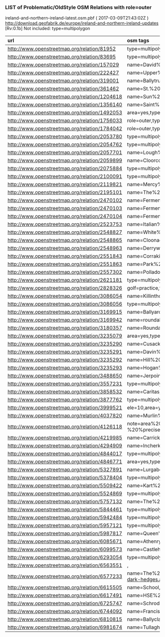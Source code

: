  
### LIST of Problematic/OldStyle OSM Relations with role=outer 
ireland-and-northern-ireland-latest.osm.pbf ( 2017-03-09T21:43:02Z ) http://download.geofabrik.de/europe/ireland-and-northern-ireland-updates [Rv:0.1b]
Not included: type=multipolygon 
 
|  url                                      |  osm tags  
| :---------------------------------------  | :---------------------------
| http://www.openstreetmap.org/relation/81952 | type=multipolygon,created_by=Potlatch%20%0.10f,
| http://www.openstreetmap.org/relation/83695 | type=multipolygon,created_by=Potlatch%20%0.10f,
| http://www.openstreetmap.org/relation/157029 | name=David%20%Keir%20%Building,type=multipolygon,
| http://www.openstreetmap.org/relation/222427 | name=Upper%20%Cloonee%20%Lake,type=multipolygon,
| http://www.openstreetmap.org/relation/319001 | name=Ballytruckle,type=multipolygon,
| http://www.openstreetmap.org/relation/361462 | name=St.%20%John's%20%College%20%-%20%former%20%catholic%20%seminary,type=multipolygon,wikidata=Q7588650,wikipedia=en:St.%20%John's%20%College%2c%%20%Waterford,
| http://www.openstreetmap.org/relation/1204618 | name=Sun%20%Chariot%20%Yard,type=multipolygon,
| http://www.openstreetmap.org/relation/1356140 | name=Saint%20%Peters%20%Square,type=multipolygon,
| http://www.openstreetmap.org/relation/1492053 | area=yes,type=multipolygon,
| http://www.openstreetmap.org/relation/1756033 | role=outer,type=multipolygon,
| http://www.openstreetmap.org/relation/1784042 | role=outer,type=multipolygon,
| http://www.openstreetmap.org/relation/2053780 | type=multipolygon,source=bing,designation=loughtown%20%lough,
| http://www.openstreetmap.org/relation/2054762 | type=multipolygon,source=bing,designation=Lake,
| http://www.openstreetmap.org/relation/2057701 | name=Lough%20%Donogher,type=multipolygon,
| http://www.openstreetmap.org/relation/2059899 | name=Cloorcorick%20%Lough,type=multipolygon,
| http://www.openstreetmap.org/relation/2075884 | type=multipolygon,source=bing,
| http://www.openstreetmap.org/relation/2100091 | type=multipolygon,source=Bing,
| http://www.openstreetmap.org/relation/2119821 | name=Mercy%20%College,type=multipolygon,
| http://www.openstreetmap.org/relation/2195101 | name=The%20%Quad,type=multipolygon,
| http://www.openstreetmap.org/relation/2470102 | name=Fermentation%20%Tanks,type=multipolygon,
| http://www.openstreetmap.org/relation/2470103 | name=Fermentation%20%Tanks,type=multipolygon,
| http://www.openstreetmap.org/relation/2470104 | name=Fermentation%20%Tanks,type=multipolygon,
| http://www.openstreetmap.org/relation/2523753 | name=Italian%20%Garden,type=multipolygon,
| http://www.openstreetmap.org/relation/2548827 | name=White%20%Loughs,type=multipolygon,source=NLS%20%Historic%20%Maps,
| http://www.openstreetmap.org/relation/2548865 | name=Cloonagat%20%Lough,type=multipolygon,source=NLS%20%Historic%20%Maps,
| http://www.openstreetmap.org/relation/2548963 | name=Derrywaking%20%Loughs,type=multipolygon,source=NLS%20%Historic%20%Maps,
| http://www.openstreetmap.org/relation/2551843 | name=Corrakinknock%20%Loughs,type=multipolygon,source=NLS%20%Historic%20%Maps,
| http://www.openstreetmap.org/relation/2551863 | name=Park%20%Lough,type=multipolygon,source=NLS%20%Historic%20%Maps,
| http://www.openstreetmap.org/relation/2557302 | name=Polladooey%20%Loughs,type=multipolygon,source=NLS%20%Historic%20%Maps,
| http://www.openstreetmap.org/relation/2621181 | type=multipolygon,source=Bing,
| http://www.openstreetmap.org/relation/2828326 | golf=practice,type=multipolygon,
| http://www.openstreetmap.org/relation/3086054 | name=Killinthomas%20%Wood,type=multipolygon,
| http://www.openstreetmap.org/relation/3086056 | type=multipolygon,leaf_type=broadleaved,
| http://www.openstreetmap.org/relation/3169915 | name=Ballyard%20%roundabout,type=multipolygon,
| http://www.openstreetmap.org/relation/3169942 | name=roundabout,type=multipolygon,
| http://www.openstreetmap.org/relation/3180357 | name=Roundabout%20%grass,type=multipolygon,
| http://www.openstreetmap.org/relation/3235079 | area=yes,type=multipolygon,
| http://www.openstreetmap.org/relation/3235290 | name=Cusack%20%Stand,type=multipolygon,
| http://www.openstreetmap.org/relation/3235291 | name=Davin%20%Stand,type=multipolygon,
| http://www.openstreetmap.org/relation/3235292 | name=Hill%20%16,type=multipolygon,
| http://www.openstreetmap.org/relation/3235293 | name=Hogan%20%Stand,type=multipolygon,
| http://www.openstreetmap.org/relation/3488650 | name=Jerpoint%20%Abbey,type=multipolygon,operator=Office%20%of%20%Public%20%Works%20%(OPW),wikidata=Q1687774,
| http://www.openstreetmap.org/relation/3557231 | type=multipolygon,parking=surface,
| http://www.openstreetmap.org/relation/3858532 | name=Caritas,type=multipolygon,
| http://www.openstreetmap.org/relation/3877762 | type=multipolygon,surface=paving_stones,
| http://www.openstreetmap.org/relation/3999521 | ele=10,area=yes,name=paddock1,type=multipolygon,
| http://www.openstreetmap.org/relation/4037820 | name=Murlin%20%Estuary,type=multipolygon,
| http://www.openstreetmap.org/relation/4126118 | note=area%20%of%20%conservation%20%includes%20%variable%20%shore%20%areas-%20%precise%20%boundary%20%subject%20%to%20%OSI%20%copyright,type=multipolygon,SAC_ref=002121,operator=National%20%Parks%20%and%20%Wildlife%20%Service,designation=Special%20%Area%20%of%20%Conservation,
| http://www.openstreetmap.org/relation/4219985 | name=Carrick%20%Day%20%Care%20%Centre,type=multipolygon,
| http://www.openstreetmap.org/relation/4294909 | name=Incherky,type=multipolygon,name:en=Incherky,name:ga=Inis%20%Eirce,
| http://www.openstreetmap.org/relation/4844017 | type=multipolygon,designation=Church%20%and%20%grave%20%yard,
| http://www.openstreetmap.org/relation/4846771 | area=yes,type=multipolygon,
| http://www.openstreetmap.org/relation/5327891 | name=Lurgaboy%20%Adventure%20%Centre,type=multipolygon,
| http://www.openstreetmap.org/relation/5378404 | type=multipolygon,parking=yes,surface=asphalt,
| http://www.openstreetmap.org/relation/5509422 | name=Kart%20%Track,type=multipolygon,
| http://www.openstreetmap.org/relation/5524869 | type=multipolygon,water=pond,
| http://www.openstreetmap.org/relation/5757132 | name=The%20%County%20%Home,type=multipolygon,
| http://www.openstreetmap.org/relation/5844461 | type=multipolygon,surface=gravel,
| http://www.openstreetmap.org/relation/5942484 | type=multipolygon,recycling=glass,
| http://www.openstreetmap.org/relation/5957121 | type=multipolygon,estuary=yes,
| http://www.openstreetmap.org/relation/5987817 | name=Queen's%20%University%20%Belfast,type=multipolygon,
| http://www.openstreetmap.org/relation/6085671 | name=Athenry%20%Golf%20%Club,type=multipolygon,
| http://www.openstreetmap.org/relation/6099573 | name=Castlehackett%20%Agricultural%20%School%20%(Historic),type=multipolygon,
| http://www.openstreetmap.org/relation/6293054 | type=multipolygon,fixme=what%20%is%20%this%20%rel.%20%for?%20%island?,
| http://www.openstreetmap.org/relation/6563551 | ,
| http://www.openstreetmap.org/relation/6577233 | name=The%20%Dark%20%Hedges,note=A%20%famous%20%row%20%of%20%interlocking%20%trees%20%forming%20%a%20%'tunnel'.,type=multipolygon,name:ru=Тёмная%20%Буковая%20%аллея,website=http://www.visitballymoney.com/the-dark-hedges.aspx,
| http://www.openstreetmap.org/relation/6615505 | name=School,type=multipolygon,
| http://www.openstreetmap.org/relation/6617491 | name=HSE%20%Early%20%Intervention%20%Centre%20%An%20%Spidéal,type=multipolygon,website=http://www.hse.ie/,operator=HSE,healthcare=yes,
| http://www.openstreetmap.org/relation/6725747 | name=Schrodinger%20%Building,type=multipolygon,
| http://www.openstreetmap.org/relation/6744092 | name=Franciscan%20%Friary,type=multipolygon,
| http://www.openstreetmap.org/relation/6810815 | name=Ballyclare%20%Island,type=multipolygon,
| http://www.openstreetmap.org/relation/6981674 | name=Tullagh%20%Beach,type=multipolygon,
 
